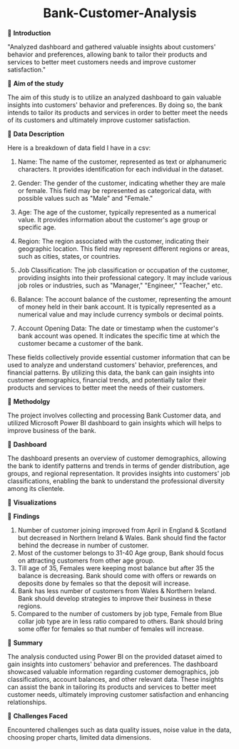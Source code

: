 <h1 align="center" color="#x1F34E;">Bank-Customer-Analysis</h1>
                                              
🔘 **Introduction**

"Analyzed dashboard and gathered valuable insights about customers' behavior and preferences, allowing bank to tailor their products and services to better meet customers needs and improve customer satisfaction." 

🔘 **Aim of the study**

The aim of this study is to utilize an analyzed dashboard to gain valuable insights into customers' behavior and preferences. By doing so, the bank intends to tailor its products and services in order to better meet the needs of its customers and ultimately improve customer satisfaction.

🔘 **Data Description**

Here is a breakdown of data field I have in a csv:

1. Name: The name of the customer, represented as text or alphanumeric characters. It provides identification for each individual in the dataset.

2. Gender: The gender of the customer, indicating whether they are male or female. This field may be represented as categorical data, with possible values such as "Male" and "Female."

3. Age: The age of the customer, typically represented as a numerical value. It provides information about the customer's age group or specific age.

4. Region: The region associated with the customer, indicating their geographic location. This field may represent different regions or areas, such as cities, states, or countries.

5. Job Classification: The job classification or occupation of the customer, providing insights into their professional category. It may include various job roles or industries, such as "Manager," "Engineer," "Teacher," etc.

6. Balance: The account balance of the customer, representing the amount of money held in their bank account. It is typically represented as a numerical value and may include currency symbols or decimal points.

7. Account Opening Data: The date or timestamp when the customer's bank account was opened. It indicates the specific time at which the customer became a customer of the bank.

These fields collectively provide essential customer information that can be used to analyze and understand customers' behavior, preferences, and financial patterns. By utilizing this data, the bank can gain insights into customer demographics, financial trends, and potentially tailor their products and services to better meet the needs of their customers.

🔘 **Methodolgy**

The project involves collecting and processing Bank Customer data, and utilized Microsoft Power BI dashboard to gain insights which will helps to improve business of the bank.

🔘 **Dashboard**

The dashboard presents an overview of customer demographics, allowing the bank to identify patterns and trends in terms of gender distribution, age groups, and regional representation. It provides insights into customers' job classifications, enabling the bank to understand the professional diversity among its clientele.

🔘 **Visualizations**
<img src="" alt="">

🔘 **Findings**

1. Number of customer joining improved from April in England & Scotland but decreased in Northern Ireland & Wales. Bank should find the factor behind the decrease in number of customer.
2. Most of the customer belongs to 31-40 Age group, Bank should focus on attracting customers from other age group.
3. Till age of 35, Females were keeping most balance but after 35 the balance is decreasing. Bank should come with offers or rewards on deposits done by females so that the deposit will increase.
4. Bank has less number of customers from Wales & Northern Ireland. Bank should develop strategies to improve their business in these regions.
5. Compared to the number of customers by job type, Female from Blue collar job type are in less ratio compared to others. Bank should bring some offer for females so that number of females will increase.

🔘 **Summary**

The analysis conducted using Power BI on the provided dataset aimed to gain insights into customers' behavior and preferences. The dashboard showcased valuable information regarding customer demographics, job classifications, account balances, and other relevant data. These insights can assist the bank in tailoring its products and services to better meet customer needs, ultimately improving customer satisfaction and enhancing relationships.

🔘 **Challenges Faced**

Encountered challenges such as data quality issues, noise value in the data, choosing proper charts, limited data dimensions.





